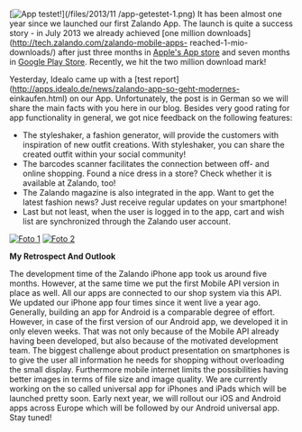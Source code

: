 <!--
.. title: Zalando Mobile Apps: "Quick & Simple to Use"
.. slug: quick-and-simple-zalando-mobile-apps
.. date: 2013-11-28 18:13:24
.. tags: Android,App,iOS,Iphone,Mobile,Mobile,Mobile API,Mobile app,Zalando
.. author: ToDo
-->
[![App testet!](/files/2013/11/app-getestet-1-300x300.png)](/files/2013/11
/app-getestet-1.png) It has been almost one year since we launched our first
Zalando App. The launch is quite a success story - in July 2013 we already
achieved [one million downloads](http://tech.zalando.com/zalando-mobile-apps-
reached-1-mio-downloads/) after just three months in [Apple's App
store](https://itunes.apple.com/de/app/zalando-mobil/id585629514?mt=8) and
seven months in [Google Play
Store](https://play.google.com/store/apps/details?id=de.zalando.mobile).
Recently, we hit the two million download mark!

 <!-- TEASER_END -->

 Yesterday, Idealo came up
with a [test report](http://apps.idealo.de/news/zalando-app-so-geht-modernes-
einkaufen.html) on our App. Unfortunately, the post is in German so we will
share the main facts with you here in our blog. Besides very good rating for
app functionality in general, we got nice feedback on the following features:

  * The styleshaker, a fashion generator, will provide the customers with inspiration of new outfit creations. With styleshaker, you can share the created outfit within your social community!
  * The barcodes scanner facilitates the connection between off- and online shopping. Found a nice dress in a store? Check whether it is available at Zalando, too!
  * The Zalando magazine is also integrated in the app. Want to get the latest fashion news? Just receive regular updates on your smartphone!
  * Last but not least, when the user is logged in to the app, cart and wish list are synchronized through the Zalando user account.

[![Foto 1](/files/2013/11/Foto-1-1-169x300.png)](/files/2013/11/Foto-1-1.png)
[![Foto 2](/files/2013/11/Foto-2-1-169x300.png)](/files/2013/11/Foto-2-1.png)

**My Retrospect And Outlook**

The development time of the Zalando iPhone app
took us around five months. However, at the same time we put the first Mobile
API version in place as well. All our apps are connected to our shop system
via this API. We updated our iPhone app four times since it went live a year
ago. Generally, building an app for Android is a comparable degree of effort.
However, in case of the first version of our Android app, we developed it in
only eleven weeks. That was not only because of the Mobile API already having
been developed, but also because of the motivated development team. The
biggest challenge about product presentation on smartphones is to give the
user all information he needs for shopping without overloading the small
display. Furthermore mobile internet limits the possibilities having better
images in terms of file size and image quality. We are currently working on
the so called universal app for iPhones and iPads which will be launched
pretty soon. Early next year, we will rollout our iOS and Android apps across
Europe which will be followed by our Android universal app. Stay tuned!

